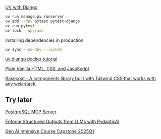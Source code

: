 


[UV with Django](https://blog.pecar.me/uv-with-django)

```bash
uv run manage.py runserver
uv add --dev pytest pytest-django
uv run pytest
uv lock --upgrade
```
Installing dependencies in production

```bash 
uv sync --no-dev --locked
```



[uv django docker tutorial](https://github.com/fillumina/uv-django-tutorial/tree/main)

[Plain Vanilla HTML, CSS, and JavaScript](https://plainvanillaweb.com/index.html)

[Basecoat - A components library built with Tailwind CSS that works with any web stack.](https://basecoatui.com/)

## Try later

[PostgreSQL MCP Server](https://github.com/Klavis-AI/klavis/blob/main/mcp_servers/postgres/README.md)

[Enforce Structured Outputs from LLMs with PydanticAI](https://codecut.ai/enforce-structured-outputs-from-llms-with-pydanticai/?utm_source=Klaviyo&utm_medium=email&utm_campaign=friday%20Campaign)

[Gen AI Intensive Course Capstone 2025Q1](https://www.kaggle.com/competitions/gen-ai-intensive-course-capstone-2025q1/discussion/575927)

